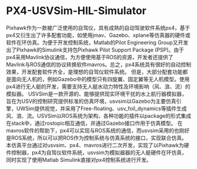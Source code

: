 # PX4-USVSim-HIL-Simulator
  Pixhawk作为一款被广泛使用的自驾仪，具有成熟的自动驾驶软件系统px4，基于px4又衍生出了许多配套功能，如使用jmav、Gazebo、xplane等仿真器的硬件或软件在环仿真。为便于开发控制系统，Matlab的Pilot Engineering Group又开发出了Pixhawk的Simulink支持包Pixhawk Pilot Support Package (PSP)。由于px4采用Mavlink协议通信，为方便使用基于ROS的资源，开发者还提供了Mavlink与ROS通信的协议转换软件mavros。总之，px4系统具有很好的自动控制效果，开发配套软件齐全，是理想的自驾仪软件系统。
  但是，大部分配套功能都是面向无人机的，例如Gazebo中的模型只有四旋翼、固定翼等无人机模型。使用px4进行无人艇的开发，需要支持无人艇水动力特性及环境影响（风、浪、流）的模拟器。 USVSim是一款开源的、能够提供现实环境干扰的水上航行器模拟器，旨在为USV的控制研究提供标准的仿真环境，usvsim以Gazebo为主要仿真引擎，UWSim提供视觉，并采用了Free-floating、usv_foil_dynamics等插件生成风、浪、流。USVSim以ROS系统为架构，各种功能的插件以package的形式集成在stack中，通过rostopic相互通信，并通过Gazebo接口作用于仿真模型。 在mavros软件的帮助下，px4可以实现与ROS系统的通信，而usvsim采用的也刚好是ROS系统，所以可以把ROS作为控制系统与仿真系统的接口，实现联合仿真。 本仿真平台通过对usvsim、px4、mavros进行二次开发，实现了以Pixhawk为硬件控制器，px4为自驾仪软件系统，usvsim为模拟器器的无人艇硬件在环仿真，同时实现了使用Matlab Simulink直接对px4控制系统进行开发。
